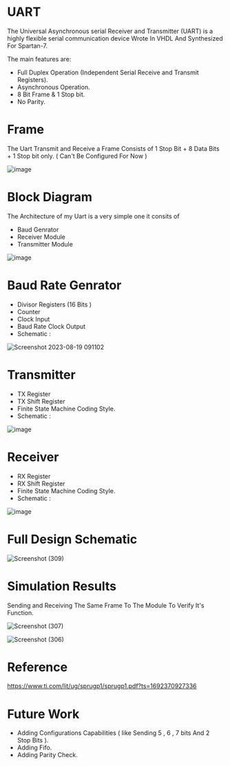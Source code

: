 # UART
The Universal Asynchronous serial Receiver and Transmitter (UART) is a highly flexible serial communication device Wrote In VHDL And Synthesized For Spartan-7.

The main features are:
- Full Duplex Operation (Independent Serial Receive and Transmit Registers).
- Asynchronous Operation. 
- 8 Bit Frame & 1 Stop bit. 
- No Parity.

# Frame 
The Uart Transmit and Receive a Frame Consists of 1 Stop Bit + 8 Data Bits + 1 Stop bit only. ( Can't Be Configured For Now )

![image](https://github.com/MohabAmged/UART/assets/68222258/d1603262-bc81-4010-9b32-de71985d6f43)

# Block Diagram 
The Architecture of my Uart is a very simple one it consits of 
- Baud Genrator
- Receiver Module
- Transmitter Module
 
![image](https://github.com/MohabAmged/UART/assets/68222258/3214dc8d-8b1a-47b7-afb5-68588b295755)

# Baud Rate Genrator 
- Divisor Registers (16 Bits )
- Counter
- Clock Input
- Baud Rate Clock Output
- Schematic  :
 
![Screenshot 2023-08-19 091102](https://github.com/MohabAmged/UART/assets/68222258/275ba8c0-a9a4-4ea7-8c26-33f257b0af46)

# Transmitter
- TX Register
- TX Shift Register
- Finite State Machine Coding Style.
- Schematic  :

 ![image](https://github.com/MohabAmged/UART/assets/68222258/d9d33cb3-49db-4ad6-b7c7-9d6d1f36f2d6)

# Receiver
- RX Register
- RX Shift Register
- Finite State Machine Coding Style.
- Schematic  :

![image](https://github.com/MohabAmged/UART/assets/68222258/460c48b4-5bcc-41fe-bf97-8c2ac558f4dc)

# Full Design Schematic

![Screenshot (309)](https://github.com/MohabAmged/UART/assets/68222258/4a8a9afe-5f76-4230-b709-27cc4e2f7283)

# Simulation Results
Sending and Receiving The Same Frame To The Module To Verify It's Function.

![Screenshot (307)](https://github.com/MohabAmged/UART/assets/68222258/87af7cd0-7ac8-4a24-8f6a-cf6e6eda8a1e)

![Screenshot (306)](https://github.com/MohabAmged/UART/assets/68222258/21ef8f59-26c0-46e3-89ab-21bf04abc4ea)

# Reference
https://www.ti.com/lit/ug/sprugp1/sprugp1.pdf?ts=1692370927336 

# Future Work 
- Adding Configurations Capabilities ( like Sending 5 , 6 , 7 bits And 2 Stop Bits ).
- Adding Fifo.
- Adding Parity Check.


